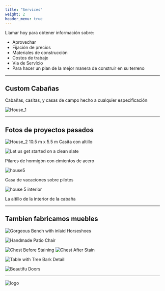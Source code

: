 ```yaml
---
title: "Services"
weight: 2
header_menu: true
---
```


Llamar hoy para obtener información sobre:

- Aprovechar
- Fijación de precios
- Materiales de construcción
- Costos de trabajo
- Via de Servício
- Para hacer un plan de la mejor manera de construir en su terreno

---

## Custom Cabañas

Cabañas, casitas, y casas de campo hecho a cualquier especificación

![House_1](images/house_1.jpeg)

---

## Fotos de proyectos pasados

![House_2](images/house_2.jpeg)
10.5 m x 5.5 m Casita con altillo

![Let us get started on a clean slate](images/house_4.jpeg)

Pilares de hormigón con cimientos de acero

![house5](../images/house_5.jpeg)

Casa de vacaciones sobre pilotes

![house 5 interior](../images/house_Loft.jpeg)

La altillo de la interior de la cabaña

---

## Tambien fabricamos muebles

![Gorgeous Bench with inlaid Horseshoes](../images/horseshoeBench.jpeg)

![Handmade Patio Chair](../images/house_chair.jpeg)

![Chest Before Staining](../images/chest_1.jpeg)
![Chest After Stain](../images/chest_2.jpeg)

![Table with Tree Bark Detail](../images/house_Table.jpeg)

![Beautifu Doors](../images/house_door.jpeg)

---

<!-- Want to learn more about my services?

Check out [this page](services) I created. It carries a lot more details... -->

![logo](../images/faviconBlack-200x200.png)
